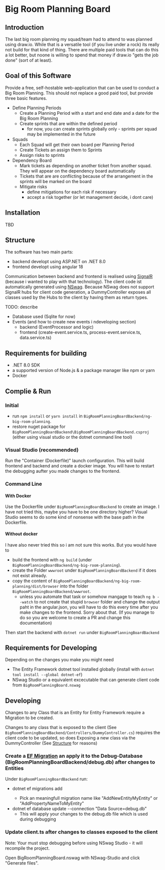 # Big Room Planning Board

## Introduction

The last big room planning my squad/team had to attend to was planned using draw.io.
While that is a versatile tool (if you live under a rock) its really not build for that kind of thing.
There are multiple paid tools that can do this a lot better, but noone is willing to spend that money if draw.io "gets the job done" (sort of at least).


## Goal of this Software

Provide a free, self-hostable web-application that can be used to conduct a Big Room Planning. This should not replace a good paid tool, but provide three basic features. 

- Define Planning Periods
    - Create a Planning Period with a start and end date and a date for the Big Room Planning
    - Create sprints that are within the defined period
        - for now, you can create sprints globally only - sprints per squad may be implemented in the future  
- Squads
    - Each Squad will get their own board per Planning Period
    - Create Tickets an assign them to Sprints
    - Assign risks to sprints
- Dependency Board
    - Mark tickets as depending on another ticket from another squad. They will appear on the dependency board automatically
    - Tickets that are are conflicting because of the arrangement in the sprints will be marked on the board
    - Mitigate risks
        - define mitigations for each risk if necessary 
        - accept a risk together (or let management decide, i dont care)

## Installation
TBD

## Structure

The software has two main parts:
- backend developt using ASP.NET on .NET 8.0
- frontend developt using angular 18

Communication between backend and frontend is realised using [SignalR](https://learn.microsoft.com/en-us/aspnet/signalr/overview/getting-started/introduction-to-signalr) (because i wanted to play with that technology). The client code ist automatically generated using [NSwag](https://github.com/RicoSuter/NSwag). Because NSwag does not support SignalR hubs for client code generation, a DummyController exposes all classes used by the Hubs to the client by having them as return types.

TODO: describe
- Database used (Sqlite for now)
- Events (and how to create new events i ndeveloping section)
    - backend (EventProcessor and logic)
    - frontend (create-event.service.ts, process-event.service.ts, data.service.ts)


## Requirements for building

- .NET 8.0 SDK
- a supported version of Node.js & a package manager like npm or yarn
- Docker

## Complie & Run

### Initial

- run `npm install` or `yarn install` in `BigRoomPlanningBoardBackend/ng-big-room-planning`.
- restore nuget package for `BigRoomPlanningBoardBackend\BigRoomPlanningBoardBackend.csproj` (either using visual studio or the dotnet command line tool) 

### Visual Studio (recommended)

Run the "Container (Dockerfile)" launch configuration.
This will build frontend and backend and create a docker image. You will have to restart the debugging aufter you made changes to the frontend.

### Command Line

#### With Docker

Use the Dockerfile under `BigRoomPlanningBoardBackend` to create an image. I have not tried this, maybe you have to be one directory higher? Visual Studio seems to do some kind of nonsense with the base path in the Dockerfile.

#### Without docker

I have also never tried this so i am not sure this works. But you would have to

- build the frontend with `ng build` (under `BigRoomPlanningBoardBackend/ng-big-room-planning`).
- create the Folder `wwwroot` under `BigRoomPlanningBoardBackend` if it does not exist already.
- copy the content of `BigRoomPlanningBoardBackend/ng-big-room-planning/dist/browser` into the folder `BigRoomPlanningBoardBackend/wwwroot`.
    - unless you automate that task or somehow mangage to teach `ng b --watch` to not create that stupid `browser` folder and change the output paht in the angular.json, you will have to do this every time after you make changes to the frontend. Sorry about that. (If you manage to do so you are welcome to create a PR and change this documentation)

Then start the backend with `dotnet run` under `BigRoomPlanningBoardBackend`

## Requirements for Developing

Depending on the changes  you make you might need
- The Entity Framework dotnet tool installed globally (install with `dotnet tool install --global dotnet-ef`)
- NSwag Studio or a equivalent excecutable that can generate client code from `BigRoomPlanningBoard.nswag`

## Developing

Changes to any Class that is an Entity for Entity Framework require a Migration to be created.

Changes to any class that is exposed to the client (See `BigRoomPlanningBoardBackend/Controllers/DummyController.cs`) requires the client code to be updated, so does Exposing a new class via the DummyController (See [Structure](#structure) for reasons)

### Create a [EF Migration](https://learn.microsoft.com/en-us/ef/core/managing-schemas/migrations/?tabs=dotnet-core-cli) an apply it to the Debug-Database (BigRoomPlanningBoardBackend/debug.db) after changes to Entities

Under `BigRoomPlanningBoardBackend` run:
- dotnet ef migrations add <YOUR-MIGRATION-NAME>
    - Pick an meaningfull migration name like "AddNewEntityMyEntity" or "AddPropertyNameToMyEntity"
- dotnet ef database update --connection "Data Source=debug.db"
    - This will apply your changes to the debug.db file which is used during debugging

### Update client.ts after changes to classes exposed to the client

Note: Your must stop debugging before using NSwag Studio - it will recompile the project.

Open BigRoomPlanningBoard.nswag with NSwag-Studio and click "Generate files".